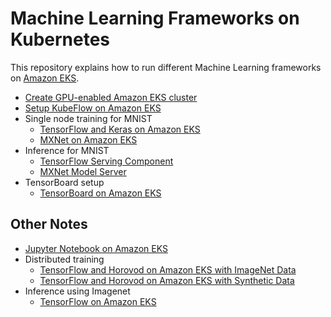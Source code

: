 # Machine Learning Frameworks on Kubernetes

This repository explains how to run different Machine Learning frameworks on [Amazon EKS](https://aws.amazon.com/eks).

- [Create GPU-enabled Amazon EKS cluster](docs/eks-gpu.md)
- [Setup KubeFlow on Amazon EKS](docs/kubeflow.md)
- Single node training for MNIST
  - [TensorFlow and Keras on Amazon EKS](docs/mnist/training/tensorflow.md)
  - [MXNet on Amazon EKS](docs/mnist/training/mxnet.md)  
- Inference for MNIST
  - [TensorFlow Serving Component](docs/mnist/inference/tensorflow.md)
  - [MXNet Model Server](docs/mnist/inference/mxnet.md)
- TensorBoard setup
  - [TensorBoard on Amazon EKS](docs/tensorboard/readme.md)

## Other Notes

- [Jupyter Notebook on Amazon EKS](docs/jupyterhub/readme.md)
- Distributed training
  - [TensorFlow and Horovod on Amazon EKS with ImageNet Data](docs/imagenet/training/tensorflow-horovod.md)
  - [TensorFlow and Horovod on Amazon EKS with Synthetic Data](docs/imagenet/training/tensorflow-horovod-synthetic.md)
- Inference using Imagenet
    - [TensorFlow on Amazon EKS](docs/imagenet/inference/tensorflow.md)
